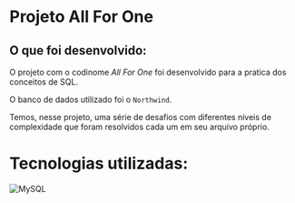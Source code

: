 # Projeto All For One

## O que foi desenvolvido:

O projeto com o codinome *All For One*  foi desenvolvido para a pratica dos conceitos de SQL.

O banco de dados utilizado foi o `Northwind`.

Temos, nesse projeto, uma série de desafios com diferentes níveis de complexidade que foram resolvidos cada um em seu arquivo próprio.

# Tecnologias utilizadas:
![MySQL](https://img.shields.io/badge/mysql-%2300f.svg?style=for-the-badge&logo=mysql&logoColor=white)

